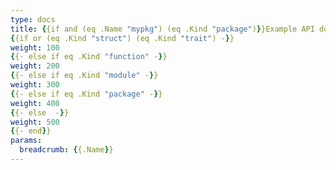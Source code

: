 ```yaml
---
type: docs
title: {{if and (eq .Name "mypkg") (eq .Kind "package")}}Example API docs{{else}}{{.Name}}{{end}}
{{if or (eq .Kind "struct") (eq .Kind "trait") -}}
weight: 100
{{- else if eq .Kind "function" -}}
weight: 200
{{- else if eq .Kind "module" -}}
weight: 300
{{- else if eq .Kind "package" -}}
weight: 400
{{- else  -}}
weight: 500
{{- end}}
params:
  breadcrumb: {{.Name}}
---
```

